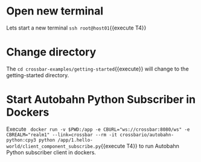 # Open new terminal 
Lets start a new terminal `ssh root@host01`{{execute T4}} 

# Change directory
The `cd crossbar-examples/getting-started`{{execute}} will change to the getting-started directory.

# Start Autobahn Python Subscriber in Dockers 
Execute ` docker run -v $PWD:/app -e CBURL="ws://crossbar:8080/ws" -e CBREALM="realm1" --link=crossbar --rm -it crossbario/autobahn-python:cpy3 python /app/1.hello-world/client_component_subscribe.py`{{execute T4}} to run Autobahn Python subscriber client in dockers.
